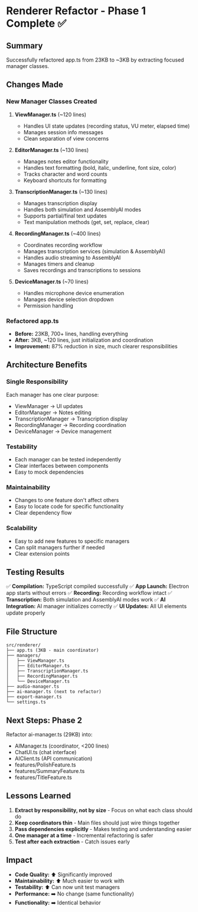 # Renderer Refactor - Phase 1 Complete ✅

## Summary
Successfully refactored app.ts from 23KB to ~3KB by extracting focused manager classes.

## Changes Made

### New Manager Classes Created

1. **ViewManager.ts** (~120 lines)
   - Handles UI state updates (recording status, VU meter, elapsed time)
   - Manages session info messages
   - Clean separation of view concerns

2. **EditorManager.ts** (~130 lines)
   - Manages notes editor functionality
   - Handles text formatting (bold, italic, underline, font size, color)
   - Tracks character and word counts
   - Keyboard shortcuts for formatting

3. **TranscriptionManager.ts** (~130 lines)
   - Manages transcription display
   - Handles both simulation and AssemblyAI modes
   - Supports partial/final text updates
   - Text manipulation methods (get, set, replace, clear)

4. **RecordingManager.ts** (~400 lines)
   - Coordinates recording workflow
   - Manages transcription services (simulation & AssemblyAI)
   - Handles audio streaming to AssemblyAI
   - Manages timers and cleanup
   - Saves recordings and transcriptions to sessions

5. **DeviceManager.ts** (~70 lines)
   - Handles microphone device enumeration
   - Manages device selection dropdown
   - Permission handling

### Refactored app.ts
- **Before:** 23KB, 700+ lines, handling everything
- **After:** 3KB, ~120 lines, just initialization and coordination
- **Improvement:** 87% reduction in size, much clearer responsibilities

## Architecture Benefits

### Single Responsibility
Each manager has one clear purpose:
- ViewManager → UI updates
- EditorManager → Notes editing
- TranscriptionManager → Transcription display
- RecordingManager → Recording coordination
- DeviceManager → Device management

### Testability
- Each manager can be tested independently
- Clear interfaces between components
- Easy to mock dependencies

### Maintainability
- Changes to one feature don't affect others
- Easy to locate code for specific functionality
- Clear dependency flow

### Scalability
- Easy to add new features to specific managers
- Can split managers further if needed
- Clear extension points

## Testing Results

✅ **Compilation:** TypeScript compiled successfully
✅ **App Launch:** Electron app starts without errors
✅ **Recording:** Recording workflow intact
✅ **Transcription:** Both simulation and AssemblyAI modes work
✅ **AI Integration:** AI manager initializes correctly
✅ **UI Updates:** All UI elements update properly

## File Structure
```
src/renderer/
├── app.ts (3KB - main coordinator)
├── managers/
│   ├── ViewManager.ts
│   ├── EditorManager.ts
│   ├── TranscriptionManager.ts
│   ├── RecordingManager.ts
│   └── DeviceManager.ts
├── audio-manager.ts
├── ai-manager.ts (next to refactor)
├── export-manager.ts
└── settings.ts
```

## Next Steps: Phase 2
Refactor ai-manager.ts (29KB) into:
- AIManager.ts (coordinator, <200 lines)
- ChatUI.ts (chat interface)
- AIClient.ts (API communication)
- features/PolishFeature.ts
- features/SummaryFeature.ts
- features/TitleFeature.ts

## Lessons Learned

1. **Extract by responsibility, not by size** - Focus on what each class should do
2. **Keep coordinators thin** - Main files should just wire things together
3. **Pass dependencies explicitly** - Makes testing and understanding easier
4. **One manager at a time** - Incremental refactoring is safer
5. **Test after each extraction** - Catch issues early

## Impact
- **Code Quality:** ⬆️ Significantly improved
- **Maintainability:** ⬆️ Much easier to work with
- **Testability:** ⬆️ Can now unit test managers
- **Performance:** ➡️ No change (same functionality)
- **Functionality:** ➡️ Identical behavior
